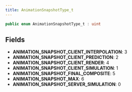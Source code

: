 ```yaml
---
title: AnimationSnapshotType_t
---
```


```csharp
public enum AnimationSnapshotType_t : uint
```

## Fields

- **ANIMATION_SNAPSHOT_CLIENT_INTERPOLATION**: 3
- **ANIMATION_SNAPSHOT_CLIENT_PREDICTION**: 2
- **ANIMATION_SNAPSHOT_CLIENT_RENDER**: 4
- **ANIMATION_SNAPSHOT_CLIENT_SIMULATION**: 1
- **ANIMATION_SNAPSHOT_FINAL_COMPOSITE**: 5
- **ANIMATION_SNAPSHOT_MAX**: 6
- **ANIMATION_SNAPSHOT_SERVER_SIMULATION**: 0

